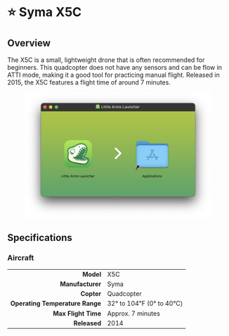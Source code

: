 # ⭐ Syma X5C

## Overview

The X5C is a small, lightweight drone that is often recommended for beginners.  This quadcopter does not have any sensors and can be flow in ATTI mode, making it a good tool for practicing manual flight.  Released in 2015, the X5C features a flight time of around 7 minutes.

<figure><img src="../../.gitbook/assets/image (5) (1) (1) (1) (1) (1).png" alt=""><figcaption></figcaption></figure>

## Specifications

### Aircraft

|                                 |                         |
| ------------------------------: | ----------------------- |
|                       **Model** | X5C                     |
|                **Manufacturer** | Syma                    |
|                      **Copter** | Quadcopter              |
| **Operating Temperature Range** | 32° to 104℉ (0° to 40℃) |
|             **Max Flight Time** | Approx. 7 minutes       |
|                    **Released** | 2014                    |
